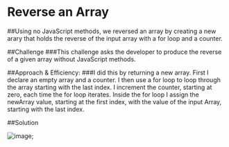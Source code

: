 # Reverse an Array
##Using no JavaScript methods, we reversed an array by creating a new arary that holds the reverse of the input array with a for loop and a counter.

##Challenge 
###This challenge asks the developer to produce the reverse of a given array without JavaScript methods. 

##Approach & Efficiency: 
###I did this by returning a new array. First I declare an empty array and a counter. I then use a for loop to loop through the array starting with the last index. I increment the counter, starting at zero, each time the for loop iterates. Inside the for loop I assign the newArray value, starting at the first index, with the value of the input Array, starting with the last index. 

##Solution 

![image](../assets/array_reduce.jpg);